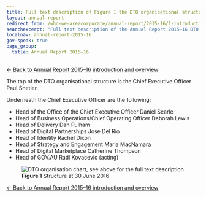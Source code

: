 ```yaml
---
title: Full text description of Figure 1 the DTO organisational structure 
layout: annual-report
redirect_from: /who-we-are/corporate/annual-report/2015-16/1-introduction/organisational-structure/
searchexcerpt: "Full text description of the Annual Report 2015–16 DTO organisational structure"
localnav: annual-report-2015-16
gov-speak: true
page_group:
  title: Annual Report 2015–16
---
```


[&larr; Back to Annual Report 2015–16 introduction and overview]({{site.baseurl}}/who-we-are/corporate/annual-report-15-16/1-introduction/#organisational-structure)

The top of the DTO organisational structure is the Chief Executive Officer Paul Shetler.

Underneath the Chief Executive Officer are the following:

- Head of the Office of the Chief Executive Officer Daniel Searle
- Head of Business Operations/Chief Operating Officer Deborah Lewis
- Head of Delivery Dan Pulham
- Head of Digital Partnerships Jose Del Rio
- Head of Identity Rachel Dixon
- Head of Strategy and Engagement Maria MacNamara
- Head of Digital Marketplace Catherine Thompson
- Head of GOV.AU Radi Kovacevic (acting)

<figure>
  <img src="{% asset_path org-chart %}" alt="DTO organisation chart, see above for the full text description">
  <figcaption><strong>Figure 1</strong> Structure at 30 June 2016</figcaption>
</figure>

[&larr; Back to Annual Report 2015–16 introduction and overview]({{site.baseurl}}/who-we-are/corporate/annual-report-15-16/1-introduction/#organisational-structure)
